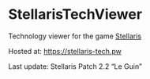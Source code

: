 # StellarisTechViewer

Technology viewer for the game [Stellaris](https://store.steampowered.com/app/281990/Stellaris/)

Hosted at: https://stellaris-tech.pw

Last update: Stellaris Patch 2.2 “Le Guin”
